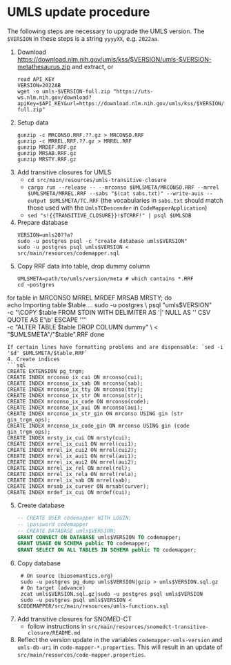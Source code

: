 # UMLS update procedure

The following steps are necessary to upgrade the UMLS version. The `$VERSION` in
these steps is a string `yyyyXX`, e.g. `2022aa`.

1. Download https://download.nlm.nih.gov/umls/kss/$VERSION/umls-$VERSION-metathesaurus.zip and extract, or
   ```
   read API_KEY
   VERSION=2022AB
   wget -o umls-$VERSION-full.zip "https://uts-ws.nlm.nih.gov/download?apiKey=$API_KEY&url=https://download.nlm.nih.gov/umls/kss/$VERSION/umls-$VERSION-full.zip"
   ```
2. Setup data
   ```
   gunzip -c MRCONSO.RRF.??.gz > MRCONSO.RRF
   gunzip -c MRREL.RRF.??.gz > MRREL.RRF
   gunzip MRDEF.RRF.gz
   gunzip MRSAB.RRF.gz
   gunzip MRSTY.RRF.gz
   ```
2. Add transitive closures for UMLS
   - `cd src/main/resources/umls-transitive-closure`
   - `cargo run --release -- --mrconso $UMLSMETA/MRCONSO.RRF --mrrel $UMLSMETA/MRREL.RRF --sabs "$(cat sabs.txt)" --write-auis --output $UMLSMETA/TC.RRF`
     (the vocabularies in `sabs.txt` should match those used with the `UmlsTCDescender` in `CodeMapperApplication`)
   - `sed "s!{{TRANSITIVE_CLOSURE}}!$TCRRF!" | psql $UMLSDB`
2. Prepare database
   ```shell
   VERSION=umls20??a?
   sudo -u postgres psql -c "create database umls$VERSION"
   sudo -u postgres psql umls$VERSION < src/main/resources/codemapper.sql
   ```
3. Copy RRF data into table, drop dummy column
   ```shell
   UMLSMETA=path/to/umls/version/meta # which contains *.RRF
   cd ~postgres
for table in MRCONSO MRREL MRDEF MRSAB MRSTY; do \
echo Importing table $table ...
     sudo -u postgres \
       psql "umls$VERSION" \
         -c "\COPY $table FROM STDIN WITH DELIMITER AS '|' NULL AS '' CSV QUOTE AS E'\b' ESCAPE '\'" \
         -c "ALTER TABLE $table DROP COLUMN dummy" \
       < "$UMLSMETA"/"$table".RRF
done
   ```
   If certain lines have formatting problems and are dispensable: `sed -i '$d' $UMLSMETA/$table.RRF`
4. Create indices
   ```sql
   CREATE EXTENSION pg_trgm;
   CREATE INDEX mrconso_ix_cui ON mrconso(cui);
   CREATE INDEX mrconso_ix_sab ON mrconso(sab);
   CREATE INDEX mrconso_ix_tty ON mrconso(tty);
   CREATE INDEX mrconso_ix_str ON mrconso(str);
   CREATE INDEX mrconso_ix_code ON mrconso(code);
   CREATE INDEX mrconso_ix_aui ON mrconso(aui);
   CREATE INDEX mrconso_ix_str_gin ON mrconso USING gin (str gin_trgm_ops);
   CREATE INDEX mrconso_ix_code_gin ON mrconso USING gin (code gin_trgm_ops);
   CREATE INDEX mrsty_ix_cui ON mrsty(cui);
   CREATE INDEX mrrel_ix_cui1 ON mrrel(cui1);
   CREATE INDEX mrrel_ix_cui2 ON mrrel(cui2);
   CREATE INDEX mrrel_ix_aui1 ON mrrel(aui1);
   CREATE INDEX mrrel_ix_aui2 ON mrrel(aui2);
   CREATE INDEX mrrel_ix_rel ON mrrel(rel);
   CREATE INDEX mrrel_ix_rela ON mrrel(rela);
   CREATE INDEX mrrel_ix_sab ON mrrel(sab);
   CREATE INDEX mrsab_ix_curver ON mrsab(curver);
   CREATE INDEX mrdef_ix_cui ON mrdef(cui);
   ```
5. Create database
   ```sql
   -- CREATE USER codemapper WITH LOGIN;
   -- \password codemapper
   -- CREATE DATABASE umls$VERSION;
   GRANT CONNECT ON DATABASE umls$VERSION TO codemapper;
   GRANT USAGE ON SCHEMA public TO codemapper;
   GRANT SELECT ON ALL TABLES IN SCHEMA public TO codemapper;
   ```
6. Copy database
   ```shell
    # On source (biosemantics.org)
    sudo -u postgres pg_dump umls$VERSION|gzip > umls$VERSION.sql.gz
    # On target (advance)
    zcat umls$VERSION.sql.gz|sudo -u postgres psql umls$VERSION
    sudo -u postgres psql umls$VERSION < $CODEMAPPER/src/main/resources/umls-functions.sql
    ```
7. Add transitive closures for SNOMED-CT
   - follow instructions in `src/main/resources/snomedct-transitive-closure/README.md`
8. Reflect the version update in the variables `codemapper-umls-version` and
   `umls-db-uri` in `code-mapper-*.properties`. This will result in an update of
   `src/main/resources/code-mapper.properties`.
